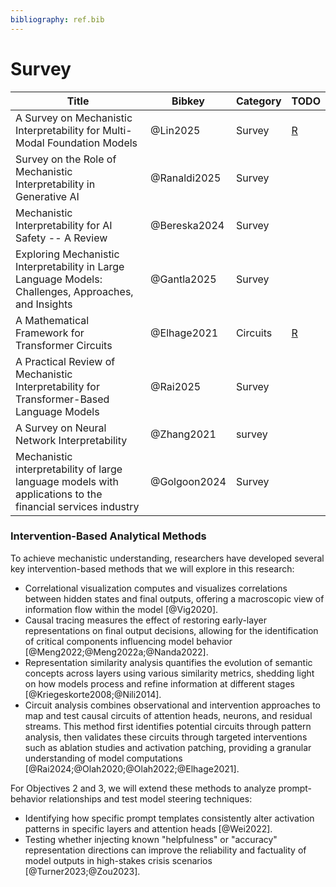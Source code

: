 ```yaml
---
bibliography: ref.bib
---
```



# Survey



| Title                                                                                                      | Bibkey       | Category | TODO                        |
| ---------------------------------------------------------------------------------------------------------- | ------------ | -------- | --------------------------- |
| A Survey on Mechanistic Interpretability for Multi-Modal Foundation Models                                 | @Lin2025     | Survey   | [R](notes/lin2025survey.md) |
| Survey on the Role of Mechanistic Interpretability in Generative AI                                        | @Ranaldi2025 | Survey   |                             |
| Mechanistic Interpretability for AI Safety -- A Review                                                     | @Bereska2024 | Survey   |                             |
| Exploring Mechanistic Interpretability in Large Language Models: Challenges, Approaches, and Insights      | @Gantla2025  | Survey   |                             |
| A Mathematical Framework for Transformer Circuits                                                          | @Elhage2021  | Circuits | [R](notes/circuits.md)      |
| A Practical Review of Mechanistic Interpretability for Transformer-Based Language Models                   | @Rai2025     | Survey   |                             |
| A Survey on Neural Network Interpretability                                                                | @Zhang2021   | survey   |                             |
| Mechanistic interpretability of large language models with applications to the financial services industry | @Golgoon2024 | Survey   |                             |







### Intervention-Based Analytical Methods
To achieve mechanistic understanding, researchers have developed several key intervention-based methods that we will explore in this research:


- Correlational visualization computes and visualizes correlations between hidden states and final outputs, offering a macroscopic view of information flow within the model [@Vig2020]. 
- Causal tracing measures the effect of restoring early-layer representations on final output decisions, allowing for the identification of critical components influencing model behavior [@Meng2022;@Meng2022a;@Nanda2022]. 
- Representation similarity analysis quantifies the evolution of semantic concepts across layers using various similarity metrics, shedding light on how models process and refine information at different stages [@Kriegeskorte2008;@Nili2014].
- Circuit analysis combines observational and intervention approaches to map and test causal circuits of attention heads, neurons, and residual streams. This method first identifies potential circuits through pattern analysis, then validates these circuits through targeted interventions such as ablation studies and activation patching, providing a granular understanding of model computations [@Rai2024;@Olah2020;@Olah2022;@Elhage2021].

For Objectives 2 and 3, we will extend these methods to analyze prompt-behavior relationships and test model steering techniques:

- Identifying how specific prompt templates consistently alter activation patterns in specific layers and attention heads [@Wei2022].
- Testing whether injecting known "helpfulness" or "accuracy" representation directions can improve the reliability and factuality of model outputs in high-stakes crisis scenarios [@Turner2023;@Zou2023].